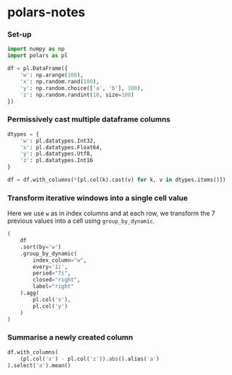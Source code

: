 # polars-notes

### Set-up
```python
import numpy as np
import polars as pl

df = pl.DataFrame({
    'w': np.arange(100), 
    'x': np.random.rand(100), 
    'y': np.random.choice(['a', 'b'], 100),
    'z': np.random.randint(10, size=100)
})
```


### Permissively cast multiple dataframe columns

```python
dtypes = {
    'w': pl.datatypes.Int32,
    'x': pl.datatypes.Float64,
    'y': pl.datatypes.Utf8,
    'z': pl.datatypes.Int16
}

df = df.with_columns(*[pl.col(k).cast(v) for k, v in dtypes.items()])
```

### Transform iterative windows into a single cell value
Here we use `w` as in index columns and at each row, we transform the 7 
previous values into a cell using `group_by_dynamic`.

```python
(
    df
    .sort(by='w')
    .group_by_dynamic(
        index_column="w", 
        every='1i', 
        period="7i",  
        closed="right", 
        label="right"
    ).agg(
        pl.col('x'),
        pl.col('y')
    )
)
```

### Summarise a newly created column

```python
df.with_columns(
    (pl.col('x') - pl.col('z')).abs().alias('a')
).select('a').mean()
```